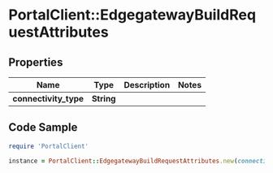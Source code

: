# PortalClient::EdgegatewayBuildRequestAttributes

## Properties

Name | Type | Description | Notes
------------ | ------------- | ------------- | -------------
**connectivity_type** | **String** |  | 

## Code Sample

```ruby
require 'PortalClient'

instance = PortalClient::EdgegatewayBuildRequestAttributes.new(connectivity_type: null)
```


